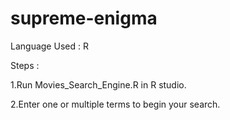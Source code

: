 # supreme-enigma

Language Used : R 

Steps :

1.Run Movies_Search_Engine.R in R studio.

2.Enter one or multiple terms to begin your search.
